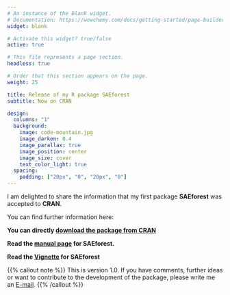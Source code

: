 ```yaml
---
# An instance of the Blank widget.
# Documentation: https://wowchemy.com/docs/getting-started/page-builder/
widget: blank

# Activate this widget? true/false
active: true

# This file represents a page section.
headless: true

# Order that this section appears on the page.
weight: 25

title: Release of my R package SAEforest
subtitle: Now on CRAN

design:
  columns: "1"
  background:
    image: code-mountain.jpg
    image_darken: 0.4
    image_parallax: true
    image_position: center
    image_size: cover
    text_color_light: true
  spacing:
    padding: ["20px", "0", "20px", "0"]
---
```


I am delighted to share the information that my first package **SAEforest** was accepted to **CRAN**.

You can find further information here:

**You can directly [download the package from CRAN](https://cran.r-project.org/web/packages/SAEforest/index.html)**

**Read the [manual page](https://krennpa.github.io/SAEforest/index.html) for SAEforest.**

**Read the [Vignette](https://cran.r-project.org/web/packages/SAEforest/vignettes/SAEforest_vignette.pdf) for SAEforest**


{{% callout note %}}
This is version 1.0. If you have comments, further ideas or want to contribute to the development of the package, please write me an [E-mail](#contact).
{{% /callout %}}
